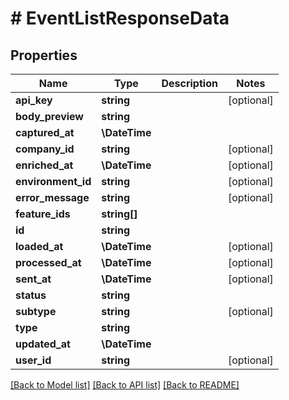 # # EventListResponseData

## Properties

Name | Type | Description | Notes
------------ | ------------- | ------------- | -------------
**api_key** | **string** |  | [optional]
**body_preview** | **string** |  |
**captured_at** | **\DateTime** |  |
**company_id** | **string** |  | [optional]
**enriched_at** | **\DateTime** |  | [optional]
**environment_id** | **string** |  | [optional]
**error_message** | **string** |  | [optional]
**feature_ids** | **string[]** |  |
**id** | **string** |  |
**loaded_at** | **\DateTime** |  | [optional]
**processed_at** | **\DateTime** |  | [optional]
**sent_at** | **\DateTime** |  | [optional]
**status** | **string** |  |
**subtype** | **string** |  | [optional]
**type** | **string** |  |
**updated_at** | **\DateTime** |  |
**user_id** | **string** |  | [optional]

[[Back to Model list]](../../README.md#models) [[Back to API list]](../../README.md#endpoints) [[Back to README]](../../README.md)
